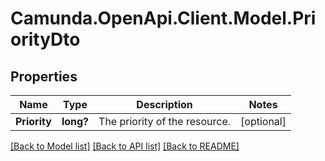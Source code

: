 # Camunda.OpenApi.Client.Model.PriorityDto

## Properties

Name | Type | Description | Notes
------------ | ------------- | ------------- | -------------
**Priority** | **long?** | The priority of the resource. | [optional] 

[[Back to Model list]](../README.md#documentation-for-models) [[Back to API list]](../README.md#documentation-for-api-endpoints) [[Back to README]](../README.md)

